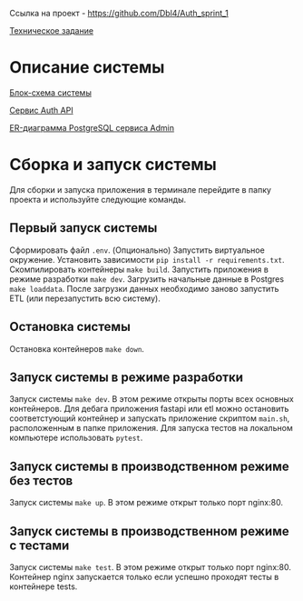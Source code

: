 Ссылка на проект - https://github.com/Dbl4/Auth_sprint_1

[Техническое задание](documentation/requirements.md)

# Описание системы
[Блок-схема системы](documentation/block-scheme.md)

[Сервис Auth API](documentation/auth-api/README.md)

[ER-диаграмма PostgreSQL сервиса Admin](documentation/admin-er-diagram.md)

# Сборка и запуск системы
Для сборки и запуска приложения в терминале перейдите в папку проекта и используйте следующие команды.

## Первый запуск системы
Сформировать файл `.env`.
(Опционально) Запустить виртуальное окружение.
Установить зависимости `pip install -r requirements.txt`.
Cкомпилировать контейнеры `make build`.
Запустить приложения в режиме разработки `make dev`.
Загрузить начальные данные в Postgres `make loaddata`.
После загрузки данных необходимо заново запустить ETL (или перезапустить всю систему).

## Остановка системы 
Остановка контейнеров `make down`.

## Запуск системы в режиме разработки
Запуск системы `make dev`.
В этом режиме открыты порты всех основных контейнеров.
Для дебага приложения fastapi или etl можно остановить соответстующий контейнер и запускать приложение скриптом `main.sh`, расположенным в папке приложения.
Для запуска тестов на локальном компьютере использовать `pytest`.

## Запуск системы в производственном режиме без тестов
Запуск системы `make up`.
В этом режиме открыт только порт nginx:80.

## Запуск системы в производственном режиме с тестами
Запуск системы `make test`.
В этом режиме открыт только порт nginx:80.
Контейнер nginx запускается только если успешно проходят тесты в контейнере tests.
